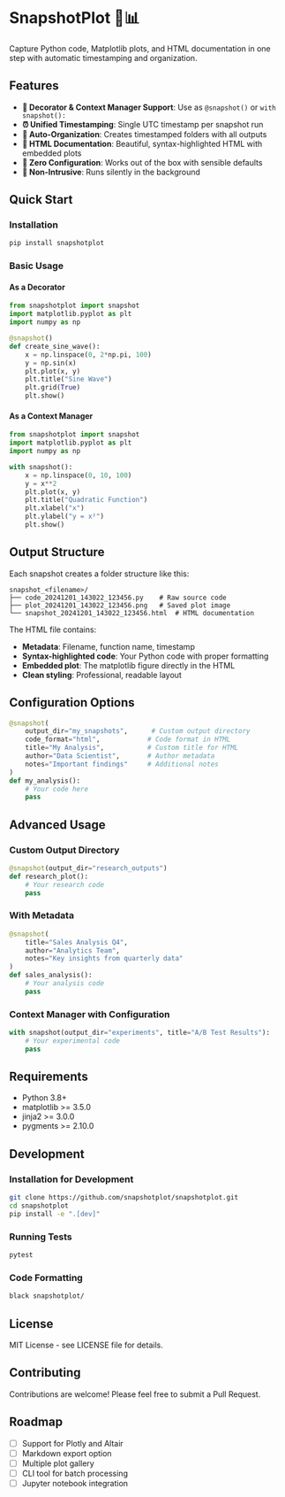 # SnapshotPlot 📸📊

Capture Python code, Matplotlib plots, and HTML documentation in one step with automatic timestamping and organization.

## Features

- **🔄 Decorator & Context Manager Support**: Use as `@snapshot()` or `with snapshot():`
- **⏰ Unified Timestamping**: Single UTC timestamp per snapshot run
- **📁 Auto-Organization**: Creates timestamped folders with all outputs
- **🎨 HTML Documentation**: Beautiful, syntax-highlighted HTML with embedded plots
- **🔧 Zero Configuration**: Works out of the box with sensible defaults
- **🚀 Non-Intrusive**: Runs silently in the background

## Quick Start

### Installation

```bash
pip install snapshotplot
```

### Basic Usage

#### As a Decorator

```python
from snapshotplot import snapshot
import matplotlib.pyplot as plt
import numpy as np

@snapshot()
def create_sine_wave():
    x = np.linspace(0, 2*np.pi, 100)
    y = np.sin(x)
    plt.plot(x, y)
    plt.title("Sine Wave")
    plt.grid(True)
    plt.show()
```

#### As a Context Manager

```python
from snapshotplot import snapshot
import matplotlib.pyplot as plt
import numpy as np

with snapshot():
    x = np.linspace(0, 10, 100)
    y = x**2
    plt.plot(x, y)
    plt.title("Quadratic Function")
    plt.xlabel("x")
    plt.ylabel("y = x²")
    plt.show()
```

## Output Structure

Each snapshot creates a folder structure like this:

```
snapshot_<filename>/
├── code_20241201_143022_123456.py    # Raw source code
├── plot_20241201_143022_123456.png   # Saved plot image
└── snapshot_20241201_143022_123456.html  # HTML documentation
```

The HTML file contains:
- **Metadata**: Filename, function name, timestamp
- **Syntax-highlighted code**: Your Python code with proper formatting
- **Embedded plot**: The matplotlib figure directly in the HTML
- **Clean styling**: Professional, readable layout

## Configuration Options

```python
@snapshot(
    output_dir="my_snapshots",      # Custom output directory
    code_format="html",            # Code format in HTML
    title="My Analysis",           # Custom title for HTML
    author="Data Scientist",       # Author metadata
    notes="Important findings"     # Additional notes
)
def my_analysis():
    # Your code here
    pass
```

## Advanced Usage

### Custom Output Directory

```python
@snapshot(output_dir="research_outputs")
def research_plot():
    # Your research code
    pass
```

### With Metadata

```python
@snapshot(
    title="Sales Analysis Q4",
    author="Analytics Team",
    notes="Key insights from quarterly data"
)
def sales_analysis():
    # Your analysis code
    pass
```

### Context Manager with Configuration

```python
with snapshot(output_dir="experiments", title="A/B Test Results"):
    # Your experimental code
    pass
```

## Requirements

- Python 3.8+
- matplotlib >= 3.5.0
- jinja2 >= 3.0.0
- pygments >= 2.10.0

## Development

### Installation for Development

```bash
git clone https://github.com/snapshotplot/snapshotplot.git
cd snapshotplot
pip install -e ".[dev]"
```

### Running Tests

```bash
pytest
```

### Code Formatting

```bash
black snapshotplot/
```

## License

MIT License - see LICENSE file for details.

## Contributing

Contributions are welcome! Please feel free to submit a Pull Request.

## Roadmap

- [ ] Support for Plotly and Altair
- [ ] Markdown export option
- [ ] Multiple plot gallery
- [ ] CLI tool for batch processing
- [ ] Jupyter notebook integration 